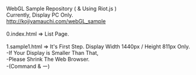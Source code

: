 WebGL Sample Repository ( & Using Riot.js )<br>
Currently, Display PC Only.<br>
<http://kojiyamauchi.com/webGL_sample><br>
<br>
0.index.html => List Page.<br>
<br>
1.sample1.html => It's First Step. Display Width 1440px / Height 811px Only.<br>
-If Your Display is Smaller Than That,<br>
-Please Shrink The Web Browser.<br>
-(Command & ー)<br>
